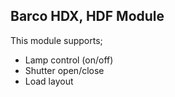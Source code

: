 ## Barco HDX, HDF Module

This module supports;

* Lamp control (on/off)
* Shutter open/close
* Load layout

